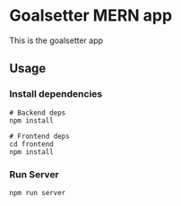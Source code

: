 # Goalsetter MERN app

This is the goalsetter app 

## Usage


### Install dependencies

```
# Backend deps
npm install

# Frontend deps
cd frontend
npm install
```

### Run Server

```
npm run server
```


